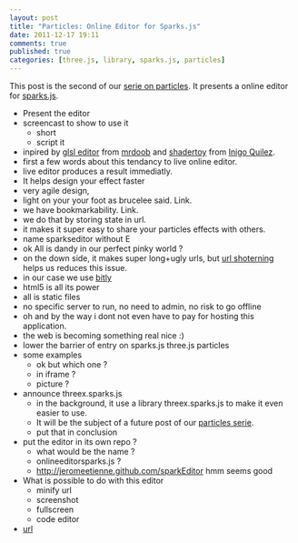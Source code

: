 ```yaml
---
layout: post
title: "Particles: Online Editor for Sparks.js"
date: 2011-12-17 19:11
comments: true
published: true
categories: [three.js, library, sparks.js, particles]
---
```


This post is the second of our [serie on particles](/blog/categories/particles).
It presents a online editor for
[sparks.js](https://github.com/zz85/sparks.js).

* Present the editor
* screencast to show to use it
  * short
  * script it
* inpired by
[glsl editor](http://glsl.heroku.com/e)
from
[mrdoob](http://mrdoob.com/)
and
[shadertoy](http://www.iquilezles.org/apps/shadertoy/)
from
[Inigo Quilez](http://www.iquilezles.org/).
* first a few words about this tendancy to live online editor.
* live editor produces a result immediatly.
* It helps design your effect faster
* very agile design, 
* light on your your foot as brucelee said. Link.
* we have bookmarkability. Link. 
* we do that by storing state in url.
* it makes it super easy to share your particles effects with others.
* name sparkseditor without E
* ok All is dandy in our perfect pinky world ? 
* on the down side, it makes super long+ugly urls, but
[url shoterning](http://en.wikipedia.org/wiki/URL_shortening)
helps us reduces this issue.
* in our case we use [bitly](https://bitly.com/)
* html5 is all its power
* all is static files
* no specific server to run, no need to admin, no risk to go offline
* oh and by the way i dont not even have to pay for hosting this application.
* the web is becoming something real nice :)
* lower the barrier of entry on sparks.js three.js particles
* some examples
  * ok but which one ?
  * in iframe ?
  * picture ?
* announce threex.sparks.js
  * in the background, it use a library threex.sparks.js to make it even easier to use.
  * It will be the subject of a future post of our [particles serie](/blog/categories/particles).
  * put that in conclusion
* put the editor in its own repo ?
  * what would be the name ?
  * onlineeditorsparks.js ?
  * http://jeromeetienne.github.com/sparkEditor hmm seems good
* What is possible to do with this editor
  * minify url
  * screenshot
  * fullscreen
  * code editor
* [url](http://jeromeetienne.github.com/sparks.js/editor/)